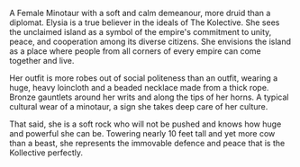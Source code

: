 A Female Minotaur with a soft and calm demeanour, more druid than a diplomat. Elysia is a true believer in the ideals of The Kolective. She sees the unclaimed island as a symbol of the empire's commitment to unity, peace, and cooperation among its diverse citizens. She envisions the island as a place where people from all corners of every empire can come together and live. 

Her outfit is more robes out of social politeness than an outfit, wearing a huge, heavy loincloth and a beaded necklace made from a thick rope. Bronze gauntlets around her writs and along the tips of her horns. A typical cultural wear of a minotaur, a sign she takes deep care of her culture. 

That said, she is a soft rock who will not be pushed and knows how huge and powerful she can be. Towering nearly 10 feet tall and yet more cow than a beast, she represents the immovable defence and peace that is the Kollective perfectly.